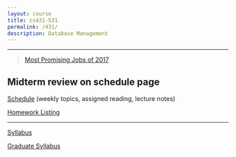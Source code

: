 ```yaml
---
layout: course
title: cs431-531
permalink: /431/
description: Database Management
---
```


---

> [Most Promising Jobs of 2017](https://blog.linkedin.com/2017/january/20/linkedin-data-reveals-the-most-promising-jobs-of-2017?trk=li_corpblog_namer_careers_bestjobs_content&utm_campaign=bestjobs&utm_source=email&utm_content=content)

## Midterm review on schedule page

[Schedule](/431/schedule/) (weekly topics, assigned reading, lecture notes)

[Homework Listing](/431/hw/)

---

[Syllabus](/431/syllabus/)

[Graduate Syllabus](/431/syllabus-grad/)